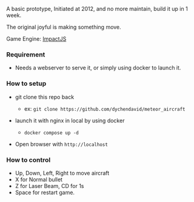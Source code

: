 A basic prototype, Initiated at 2012, and no more maintain, build it up in 1 week.

The original joyful is making something move.

Game Engine: [ImpactJS](https://impactjs.com/)


### Requirement
- Needs a webserver to serve it, or simply using docker to launch it.
 
### How to setup
- git clone this repo back
  - ex: `git clone https://github.com/dychendavid/meteor_aircraft`

- launch it with nginx in local by using docker
  - `docker compose up -d`
 
- Open browser with `http://localhost`

### How to control

- Up, Down, Left, Right to move aircraft
- X for Normal bullet
- Z for Laser Beam, CD for 1s
- Space for restart game.
